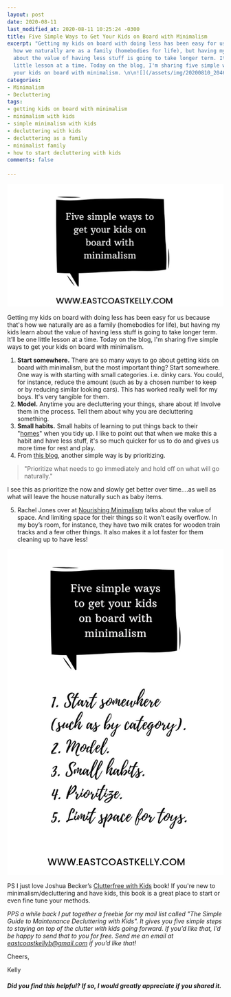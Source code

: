 ```yaml
---
layout: post
date: 2020-08-11
last_modified_at: 2020-08-11 10:25:24 -0300
title: Five Simple Ways to Get Your Kids on Board with Minimalism
excerpt: "Getting my kids on board with doing less has been easy for us because that's
  how we naturally are as a family (homebodies for life), but having my kids learn
  about the value of having less stuff is going to take longer term. It’ll be one
  little lesson at a time. Today on the blog, I'm sharing five simple ways to get
  your kids on board with minimalism. \n\n![](/assets/img/20200810_204657_0000_compress74.jpg)"
categories:
- Minimalism
- Decluttering
tags:
- getting kids on board with minimalism
- minimalism with kids
- simple minimalism with kids
- decluttering with kids
- decluttering as a family
- minimalist family
- how to start decluttering with kids
comments: false

---
```

![A text bubble with the words: five simple ways to get your kids on board with minimalism.](/assets/img/20200810_204657_0000_compress74.jpg "textbubble")

Getting my kids on board with doing less has been easy for us because that's how we naturally are as a family (homebodies for life), but having my kids learn about the value of having less stuff is going to take longer term. It’ll be one little lesson at a time. Today on the blog, I'm sharing five simple ways to get your kids on board with minimalism. 

1. **Start somewhere.** There are so many ways to go about getting kids on board with minimalism, but the most important thing? Start somewhere. One way is with starting with small categories. i.e. dinky cars. You could, for instance, reduce the amount (such as by a chosen number to keep or by reducing similar looking cars). This has worked really well for my boys. It's very tangible for them. 
2. **Model.** Anytime you are decluttering your things, share about it! Involve them in the process. Tell them about why you are decluttering something. 
3. **Small habits.** Small habits of learning to put things back to their "[homes](https://konmari.com/how-to-eliminate-clutter/)" when you tidy up. I like to point out that when we make this a habit and have less stuff, it's so much quicker for us to do and gives us more time for rest and play. 
4. From [this blog](https://abundantlifewithless.com/raising-minimalist-kids/), another simple way is by prioritizing.

> "Prioritize what needs to go immediately and hold off on what will go naturally." 

I see this as prioritize the now and slowly get better over time….as well as what will leave the house naturally such as baby items.

5. Rachel Jones over at [Nourishing Minimalism](https://nourishingminimalism.com/how-to-get-the-kids-on-board-with-decluttering-the-toys/) talks about the value of space. And limiting space for their things so it won’t easily overflow. In my boy’s room, for instance, they have two milk crates for wooden train tracks and a few other things. It also makes it a lot faster for them cleaning up to have less! 

![An overview of the five points.](/assets/img/20200810_210308_0000_compress77.jpg "imagerecapblog")

PS I just love Joshua Becker’s [Clutterfree with Kids](https://amzn.to/2XMV06I) book! If you're new to minimalism/decluttering and have kids, this book is a great place to start or even fine tune your methods.

_PPS a while back I put together a freebie for my mail list called "The Simple Guide to Maintenance Decluttering with Kids". It gives you five simple steps to staying on top of the clutter with kids going forward. If you’d like that, I’d be happy to send that to you for free. Send me an email at_ [_eastcoastkellyb@gmail.com_](mailto:eastcoastkellyb@gmail.com) _if you’d like that!_

Cheers,

Kelly

##### Did you find this helpful? If so, I would greatly appreciate if you shared it.